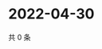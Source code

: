 # 2022-04-30

共 0 条

<!-- BEGIN WEIBO -->
<!-- 最后更新时间 Sat Apr 30 2022 20:26:42 GMT+0800 (China Standard Time) -->

<!-- END WEIBO -->
